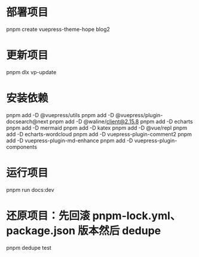 # 部署项目

pnpm create vuepress-theme-hope blog2

# 更新项目

pnpm dlx vp-update

# 安装依赖

pnpm add -D @vuepress/utils
pnpm add -D @vuepress/plugin-docsearch@next
pnpm add -D @waline/client@2.15.8
pnpm add -D echarts
pnpm add -D mermaid
pnpm add -D katex
pnpm add -D @vue/repl
pnpm add -D echarts-wordcloud
pnpm add -D vuepress-plugin-comment2
pnpm add -D vuepress-plugin-md-enhance
pnpm add -D vuepress-plugin-components

# 运行项目

pnpm run docs:dev

# 还原项目：先回滚 pnpm-lock.yml、package.json 版本然后 dedupe

pnpm dedupe
test
